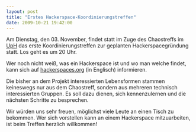 ```yaml
---
layout: post
title: "Erstes Hackerspace-Koordinierungstreffen"
date: 2009-10-21 19:42:00
---
```

Am Dienstag, den 03. November, findet statt im Zuge des Chaostreffs im [UpH](https://www.unperfekthaus.de/) das erste Koordinierungstreffen zur geplanten Hackerspacegründung statt. Los geht es um 20 Uhr.

Wer noch nicht weiß, was ein Hackerspace ist und wo man welche findet, kann sich auf [hackerspaces.org](https://hackerspaces.org/) (in Englisch) informieren.

Die bisher an dem Projekt interessierten Lebensformen stammen keineswegs nur aus dem Chaostreff, sondern aus mehreren technisch interessierten Gruppen. Es soll dazu dienen, sich kennenzulernen und die nächsten Schritte zu besprechen.

Wir würden uns sehr freuen, möglichst viele Leute an einen Tisch zu bekommen. Wer sich vorstellen kann an einem Hackerspace mitzuarbeiten, ist beim Treffen herzlich willkommen!